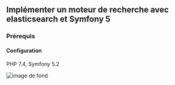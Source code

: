 ## Implémenter un moteur de recherche avec elasticsearch et Symfony 5

### Prérequis

#### Configuration
PHP 7.4, Symfony 5.2

![image de fond](https://resize-europe1.lanmedia.fr/r/622,311,forcex,center-middle/img/var/europe1/storage/images/europe1/technologies/google-accuse-de-manipulation-pour-espionner-des-utilisateurs-3809150/51162509-1-fre-FR/Google-accuse-de-manipulation-pour-espionner-des-utilisateurs.jpg)
